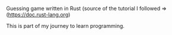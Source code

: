 Guessing game written in Rust
(source of the tutorial I followed => (https://doc.rust-lang.org)

This is part of my journey to learn programming. 



